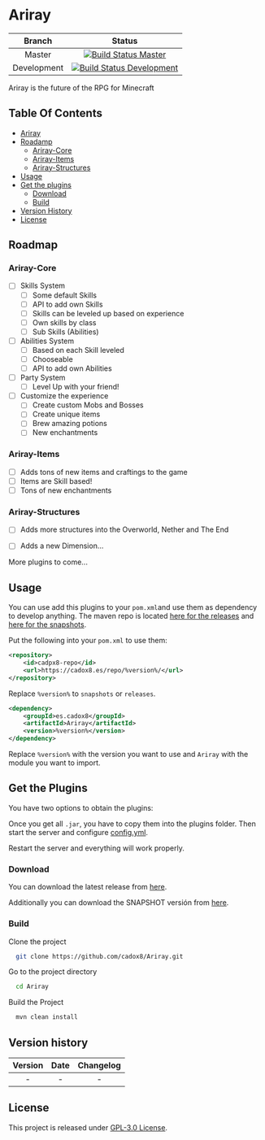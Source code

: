 # Ariray

| Branch       |  Status 	|
|:-:	       |:-:	        |
|  Master      | [![Build Status Master](https://travis-ci.com/cadox8/Ariray.svg?branch=master)](https://travis-ci.com/cadox8/Ariray)   |
| Development  | [![Build Status Development](https://travis-ci.com/cadox8/Ariray.svg?branch=development)](https://travis-ci.com/cadox8/Ariray)   |

Ariray is the future of the RPG for Minecraft

## Table Of Contents
- [Ariray](#Ariray)
- [Roadamp](#roadmap)
    - [Ariray-Core](#ariray-core)
    - [Ariray-Items](#ariray-items)
    - [Ariray-Structures](#ariray-structures)
- [Usage](#usage)
- [Get the plugins](#get-the-plugins)
    - [Download](#download)
    - [Build](#build)
- [Version History](#version-history)
- [License](#license)
## Roadmap

### Ariray-Core
- [ ] Skills System
    - [ ] Some default Skills
    - [ ] API to add own Skills
    - [ ] Skills can be leveled up based on experience
    - [ ] Own skills by class
    - [ ] Sub Skills (Abilities)
- [ ] Abilities System
    - [ ] Based on each Skill leveled
    - [ ] Chooseable
    - [ ] API to add own Abilities
- [ ] Party System
    - [ ] Level Up with your friend!
- [ ] Customize the experience
    - [ ] Create custom Mobs and Bosses
    - [ ] Create unique items
    - [ ] Brew amazing potions
    - [ ] New enchantments

### Ariray-Items
- [ ] Adds tons of new items and craftings to the game
- [ ] Items are Skill based!
- [ ] Tons of new enchantments

### Ariray-Structures
- [ ] Adds more structures into the Overworld, Nether and The End
- [ ] Adds a new Dimension...


More plugins to come...


## Usage

You can use add this plugins to your `pom.xml`and use them as dependency to develop anything.
The maven repo is located [here for the releases](https://cadox8.es/repo/releases/es/cadox8/Ariray) and [here for the snapshots](https://cadox8.es/repo/snapshots/es/cadox8/Ariray).

Put the following into your `pom.xml` to use them:

```xml
<repository>
    <id>cadpx8-repo</id>
    <url>https://cadox8.es/repo/%version%/</url>
</repository>
```
Replace `%version%` to `snapshots` or `releases`.

```xml
<dependency>
    <groupId>es.cadox8</groupId>
    <artifactId>Ariray</artifactId>
    <version>%version%</version>
</dependency>
```
Replace `%version%` with the version you want to use and `Ariray` with the module you want to import.
## Get the Plugins

You have two options to obtain the plugins:

Once you get all `.jar`, you have to copy them into the plugins folder. Then start the server and configure [config.yml](https://github.com/cadox8/Ariray/blob/master/Ariray-Core/src/config.yml).


Restart the server and everything will work properly.

### Download
You can download the latest release from [here](https://github.com/cadox8/Ariray/releases).

Additionally you can download the SNAPSHOT versión from [here](https://github.com/cadox8/Ariray/releases).


### Build
Clone the project

```bash
  git clone https://github.com/cadox8/Ariray.git
```

Go to the project directory

```bash
  cd Ariray
```

Build the Project

```bash
  mvn clean install
```


## Version history

| Version  	|  Date 	|  Changelog 	|
|:-:	      |:-:	    |:-:	|
|  - 	      |  - 	    |  - 	|


## License

This project is released under [GPL-3.0 License](https://github.com/cadox8/Ariray/blob/master/LICENSE).